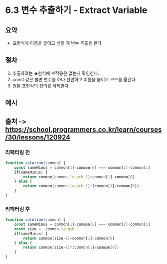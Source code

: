 # 6.3 변수 추출하기 - Extract Variable

## 요약 

- 표현식에 이름을 붙이고 싶을 때 변수 추출을 한다

## 절차

1. 추출하려는 표현식에 부작용은 없는지 확인한다.
2. const 같은 불변 변수를 하나 선언하고 이름을 붙이고 코드를 옮긴다.
3. 원본 표현식의 정의를 삭제한다.
## 예시

## 출처 -> https://school.programmers.co.kr/learn/courses/30/lessons/120924

### 리팩터링 전

```js
function solution(common) {
    const sameMinus = common[1]-common[0] === common[2]-common[1]
    if(sameMinus) {
        return common[common.length-1]+common[1]-common[0]
    } else {
        return common[common.length-1]*(common[1]/common[0])
    }
}
```

### 리팩터링 후

```js
function solution(common) {
    const sameMinus = common[1]-common[0] === common[2]-common[1]
    const size =  common.length
    if(sameMinus) {
        return common[size-1]+common[1]-common[0]
    } else {
        return common[size-1]*(common[1]/common[0])
    }
}

```
